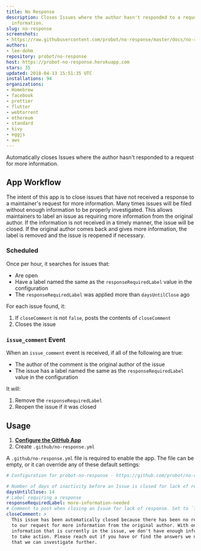 ```yaml
---
title: No Response
description: Closes Issues where the author hasn't responded to a request for more
  information.
slug: no-response
screenshots:
- https://raw.githubusercontent.com/probot/no-response/master/docs/no-response-test.png
authors:
- lee-dohm
repository: probot/no-response
host: https://probot-no-response.herokuapp.com
stars: 35
updated: 2018-04-13 15:51:35 UTC
installations: 94
organizations:
- Homebrew
- facebook
- prettier
- flutter
- webtorrent
- ethereum
- standard
- kivy
- eggjs
- aws
---
```


Automatically closes Issues where the author hasn't responded to a request for more information.

## App Workflow

The intent of this app is to close issues that have not received a response to a maintainer's request for more information. Many times issues will be filed without enough information to be properly investigated. This allows maintainers to label an issue as requiring more information from the original author. If the information is not received in a timely manner, the issue will be closed. If the original author comes back and gives more information, the label is removed and the issue is reopened if necessary.

### Scheduled

Once per hour, it searches for issues that:

* Are open
* Have a label named the same as the `responseRequiredLabel` value in the configuration
* The `responseRequiredLabel` was applied more than `daysUntilClose` ago

For each issue found, it:

1. If `closeComment` is not `false`, posts the contents of `closeComment`
1. Closes the issue

### `issue_comment` Event

When an `issue_comment` event is received, if all of the following are true:

* The author of the comment is the original author of the issue
* The issue has a label named the same as the `responseRequiredLabel` value in the configuration

It will:

1. Remove the `responseRequiredLabel`
1. Reopen the issue if it was closed

## Usage

1. **[Configure the GitHub App](https://github.com/apps/no-response)**
2. Create `.github/no-response.yml`

A `.github/no-response.yml` file is required to enable the app. The file can be empty, or it can override any of these default settings:

```yml
# Configuration for probot-no-response - https://github.com/probot/no-response

# Number of days of inactivity before an Issue is closed for lack of response
daysUntilClose: 14
# Label requiring a response
responseRequiredLabel: more-information-needed
# Comment to post when closing an Issue for lack of response. Set to `false` to disable
closeComment: >
  This issue has been automatically closed because there has been no response
  to our request for more information from the original author. With only the
  information that is currently in the issue, we don't have enough information
  to take action. Please reach out if you have or find the answers we need so
  that we can investigate further.
```

